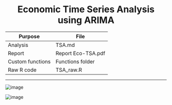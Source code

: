 <div align="center">
  
# Economic Time Series Analysis using ARIMA
 
| Purpose | File |
| --------------- | --------------- |
| Analysis | TSA.md |
| Report | Report Eco-TSA.pdf |
| Custom functions | Functions folder |
| Raw R code | TSA_raw.R |

</div>

---

![image](https://github.com/DavidAlexanderMoe/Economic-TSA-ARIMA/assets/122370567/92df0503-1f24-4d7b-b814-009f6e1a0eb9)

![image](https://github.com/DavidAlexanderMoe/Economic-TSA-ARIMA/assets/122370567/8914b714-9f72-48af-b8a2-9413fe45cbd9)

